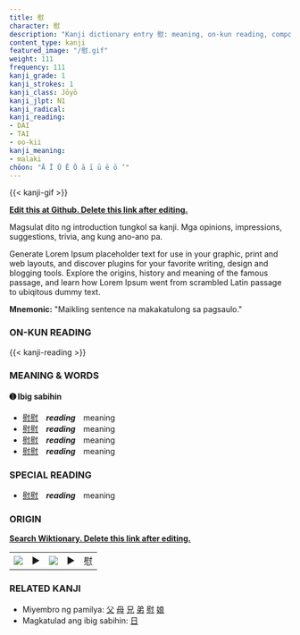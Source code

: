 ```yaml
---
title: 慰
character: 慰
description: "Kanji dictionary entry 慰: meaning, on-kun reading, compounds, origin, related kanji"
content_type: kanji
featured_image: "/慰.gif"
weight: 111
frequency: 111
kanji_grade: 1
kanji_strokes: 1
kanji_class: Jōyō
kanji_jlpt: N1
kanji_radical: 
kanji_reading: 
- DAI
- TAI
- oo-kii
kanji_meaning:
- malaki
chōon: "Ā Ī Ū Ē Ō ā ī ū ē ō ’"
---
```

[//]: # (Don't edit the line below. Kanji animated GIF code is automatically generated.)
{{< kanji-gif >}}

[//]: # (Edit below this line.)

**[Edit this at Github. Delete this link after editing.](https://github.com/tim0g/tim/tree/main/content/kanji/慰/index.md)**

Magsulat dito ng introduction tungkol sa kanji. Mga opinions, impressions, suggestions, trivia, ang kung ano-ano pa.

Generate Lorem Ipsum placeholder text for use in your graphic, print and web layouts, and discover plugins for your favorite writing, design and blogging tools. Explore the origins, history and meaning of the famous passage, and learn how Lorem Ipsum went from scrambled Latin passage to ubiqitous dummy text.
 
**Mnemonic:** "Maikling sentence na makakatulong sa pagsaulo."

### ON-KUN READING

[//]: # (Don't edit the line below. ON-KUN READING code is automatically generated.)
{{< kanji-reading >}}

### MEANING & WORDS

#### ➊ **Ibig sabihin**
  - [慰](../慰)[慰](../慰)　***reading***　meaning
  - [慰](../慰)[慰](../慰)　***reading***　meaning
  - [慰](../慰)[慰](../慰)　***reading***　meaning
  - [慰](../慰)[慰](../慰)　***reading***　meaning

### SPECIAL READING
  - [慰](../慰)[慰](../慰)　***reading***　meaning

### ORIGIN

**[Search Wiktionary. Delete this link after editing.](https://wiktionary.org/wiki/慰)**
<table class="kanji-table"><tr><td>
<img src="60px-慰-bronze.svg.png">
</td><td>▶</td><td>
<img src="60px-慰-oracle.svg.png">
</td><td>▶</td>
<td class="kanji-origin">慰</td>
</tr></table>

### RELATED KANJI
- Miyembro ng pamilya: [父](../父) [母](../母) [兄](../兄) [弟](../弟) [慰](../慰) [娘](../娘)
- Magkatulad ang ibig sabihin: [日](../日)

